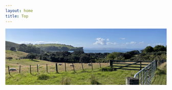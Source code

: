 ```yaml
---
layout: home
title: Top
---
```


<div style="text-align: center">
    <img src="./image/shakespear_beach.jpg"><br>
</div><br>
